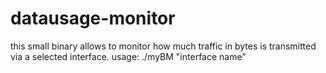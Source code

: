 # datausage-monitor

this small binary allows to monitor how much traffic in bytes is transmitted via a selected interface.
usage:
./myBM "interface name" 
